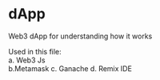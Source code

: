 # dApp
Web3 dApp for understanding how it works<br>

Used in this file:<br>
a. Web3 Js<br>
b.Metamask
c. Ganache
d. Remix IDE
